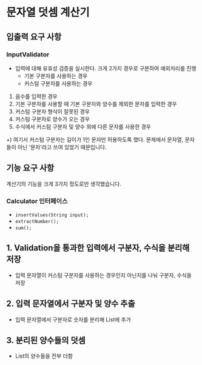 # 문자열 덧셈 계산기

## 입출력 요구 사항

### InputValidator
- 입력에 대해 유효성 검증을 실시한다. 크게 2가지 경우로 구분하여 예외처리를 진행
  - 기본 구분자를 사용하는 경우
  - 커스텀 구분자를 사용하는 경우


1. 음수를 입력한 경우
2. 기본 구분자를 사용할 때 기본 구분자와 양수를 제외한 문자를 입력한 경우
3. 커스텀 구분자 형식이 잘못된 경우
4. 커스텀 구분자로 양수가 오는 경우
5. 수식에서 커스텀 구분자 및 양수 외에 다른 문자를 사용한 경우

+) 여기서 커스텀 구분자는 길이가 1인 문자만 허용하도록 했다. 문제에서 문자열, 문자들이 아닌 '문자'라고 쓰여 있었기 때문입니다.

## 기능 요구 사항

계산기의 기능을 크게 3가지 정도로만 생각했습니다.

### Calculator 인터페이스
- `insertValues(String input);`
- `extractNumber();`
- `sum();`

## 1. Validation을 통과한 입력에서 구분자, 수식을 분리해 저장

- 입력 문자열이 커스텀 구분자를 사용하는 경우인지 아닌지를 나눠 구분자, 수식을 저장

## 2. 입력 문자열에서 구분자 및 양수 추출

- 입력 문자열에서 구분자로 숫자를 분리해 List에 추가

## 3. 분리된 양수들의 덧셈

- List의 양수들을 전부 더함
